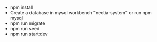 ####
 - npm install
 - Create a database in mysql workbench "nectia-system" or run npm mysql
 - npm run migrate
 - npm run seed
 - npm run start:dev
####